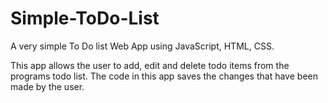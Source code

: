 # Simple-ToDo-List
A very simple To Do list Web App using JavaScript, HTML, CSS. 

This app allows the user to add, edit and delete todo items from the programs todo list.
The code in this app saves the changes that have been made by the user.
